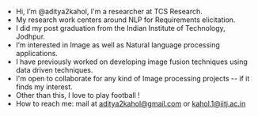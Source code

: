 - Hi, I’m @aditya2kahol, I'm a researcher at TCS Research.
- My research work centers around NLP for Requirements elicitation.
- I did my post graduation from the Indian Institute of Technology, Jodhpur.
- I’m interested in Image as well as Natural language processing applications.
- I have previously worked on developing image fusion techniques using data driven techniques.
- I'm open to collaborate for any kind of Image processing projects -- if it finds my interest.
- Other than this, I love to play football !
- How to reach me: mail at aditya2kahol@gmail.com or kahol.1@iitj.ac.in

<!---
aditya2kahol/aditya2kahol is a ✨ special ✨ repository because its `README.md` (this file) appears on your GitHub profile.
You can click the Preview link to take a look at your changes.
--->
